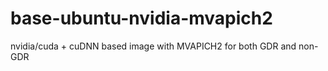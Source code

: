 # base-ubuntu-nvidia-mvapich2
nvidia/cuda + cuDNN based image with MVAPICH2 for both GDR and non-GDR
